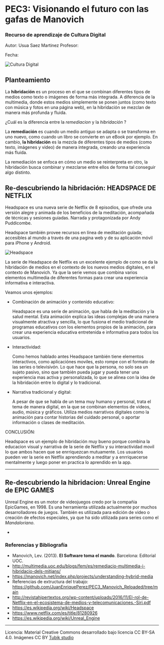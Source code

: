 # PEC3: Visionando el futuro con las gafas de Manovich 

### Recurso de aprendizaje de Cultura Digital 


Autor: Usua Saez Martinez
Profesor: 


Fecha: 

![Cultura Digital](https://miro.medium.com/max/1400/0*9PyyNvrO2PcD3KuU.png) 



## Planteamiento

La **hibridación** es un proceso en el que se combinan diferentes tipos de medios como texto o imágenes de forma más integrada. A diferencia de la multimedia, donde estos medios simplemente se ponen juntos (como texto con música y fotos en una página web), en la hibridación se mezclan de manera más profunda y fluida.

¿Cuál es la diferencia entre la *remediacion* y la *hibridación* ?

La **remediación** es cuando un medio antiguo se adapta o se transforma en uno nuevo, como cuando un libro se convierte en un eBook por ejemplo. En cambio, **la hibridación** es la mezcla de diferentes tipos de medios (como texto, imágenes y video) de manera integrada, creando una experiencia más fluida. 

La remediación se enfoca en cómo un medio se reinterpreta en otro, la hibridación busca combinar y mezclarse entre ellos de forma tal conseguir algo distinto. 



## Re-descubriendo la hibridación: HEADSPACE  DE NETFLIX

Headspace es una nueva serie de Netflix de 8 episodios, que ofrede una versión alegre y animada de los beneficios de la meditación, acompañada de técnicas y sesiones guiadas. Narrada y protagonizada por Andy Puddicombe.

Headspace también provee recursos en línea de meditación guiada; accesibles al mundo a través de una pagina web y de su aplicación móvil para iPhone y Android.

![Headspace](https://occ-0-8407-1722.1.nflxso.net/dnm/api/v6/Qs00mKCpRvrkl3HZAN5KwEL1kpE/AAAABQhV58s_d_qMFNk4_yQyHhZl3Ma8LNpbwugx6hREYy5H59IJ7Y3BwO7TFUTjQSTVyV1fwnJnpA8VX8Uy7Q6tR7v762v-X8uobL2MFB5sioIEt9k1xyz3s0l5T02s1DY2Q_aEtA.jpg?r=7b2) 

La serie de Headspace de Netflix es un excelente ejemplo de como se da la hibridación de medios en el contexto de los nuevos medios digitales, en el contexto de Manovich. Ya que la serie vemos que combina varios elementos multimedia de diferentes formas para crear una experiencia informativa e interactiva. 

Veamos unos ejemplos:

- Combinación de animación y contenido educativo:
  
  Headspace es una serie de animación, que habla de la meditación y la salud mental. Esta animación explica las ideas complejas de una manera visualmente atractiva y sencilla, lo que fusiona el medio tradicional de programas educativos con los elementos propios de la animación, para crear una experiencia educativa entretenida e informativa para todos los usuarios.
  
* Interactividad:

  Como hemos hablado antes Headspace también tiene elementos interactivos, como aplicaciónes moviles, esto rompe con el formato de las series o televisivón. Lo que hace que la persona, no solo sea un sujeto pasivo, sino que también pueda jugar y pueda tener una experiencia mas activa y personalizada, lo que se alinea con la idea de la hibridación entre lo digital y lo tradicional.
  
+ Narrativa tradicional y digital:

  A pesar de que se habla de un tema muy humano y personal, trata el tema de manera digital, en la que se combinan elementos de videos, audio, música y gráficos. Utiliza medios narrativos digitales como la animación para contar historias del cuidado personal, o aportar información o clases de meditación.


CONCLUSIÓN:

Headspace es un ejemplo de hibridación muy bueno porque combina la educacion visual y narrativa de la serie de Netflix y su interactividad movil lo que ambos hacen que se enrriquezcan mutuamente. Los usuarios pueden ver la serie en Netflix aprendiendo a meditar y a enrriquecerse mentalmente y luego poner en practica lo aprendido en la app.

----------------------------------------------------------------------------------------------------------------------
  


## Re-descubriendo la hibridacion: Unreal Engine de EPIC GAMES

Unreal Engine es un motor de videojuegos credo por la compañia EpicGames, en 1998. Es una herramienta utilizada actualmente por muchos desarrolladores de juegos. También es utilizada para edición de video o creación de efectos especiales, ya que ha sido utilizada para series como el *Mandaloriano*.

-



### Referencias y Bibliografía

* Manovich, Lev. (2013). **El Software toma el mando**. Barcelona: Editorial UOC.
* http://multimedia.uoc.edu/blogs/fem/es/remediacio-multimedia-i-hibridacio-dels-mitjans/
* https://manovich.net/index.php/projects/understanding-hybrid-media
* Referencias de extructura del trabajo: https://github.com/JuanEnriquePerez/PEC3_Manovich_Reloaded/tree/main
* http://revistahipertextos.org/wp-content/uploads/2016/11/El-rol-de-Netflix-en-el-ecosistema-de-medios-y-telecomunicaciones.-Siri.pdf
* https://es.wikipedia.org/wiki/Headspace
* https://www.netflix.com/es/title/81280926
* https://es.wikipedia.org/wiki/Unreal_Engine


----

Licencia: Material Creative Commons desarrollado bajo licencia CC BY-SA 4.0. Imágenes CC BY [Tubik studio](https://blog.tubikstudio.com/how-to-create-original-flat-illustrations-designers-tips/) 

